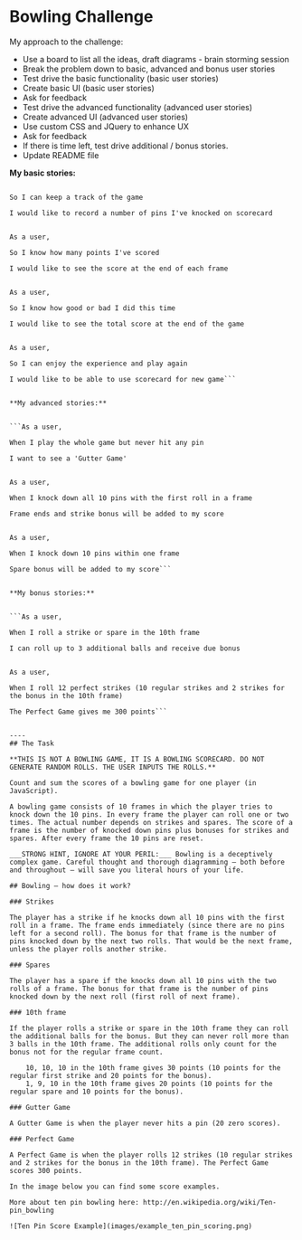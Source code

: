 Bowling Challenge
=================

My approach to the challenge:

* Use a board to list all the ideas, draft diagrams - brain storming session
* Break the problem down to basic, advanced and bonus user stories
* Test drive the basic functionality (basic user stories)
* Create basic UI (basic user stories)
* Ask for feedback
* Test drive the advanced functionality (advanced user stories)
* Create advanced UI (advanced user stories)
* Use custom CSS and JQuery to enhance UX
* Ask for feedback
* If there is time left, test drive additional / bonus stories.
* Update README file

**My basic stories:**



```As a user,

So I can keep a track of the game

I would like to record a number of pins I've knocked on scorecard


As a user,

So I know how many points I've scored

I would like to see the score at the end of each frame


As a user,

So I know how good or bad I did this time

I would like to see the total score at the end of the game


As a user,

So I can enjoy the experience and play again

I would like to be able to use scorecard for new game```


**My advanced stories:**


```As a user,

When I play the whole game but never hit any pin

I want to see a 'Gutter Game'


As a user,

When I knock down all 10 pins with the first roll in a frame

Frame ends and strike bonus will be added to my score


As a user,

When I knock down 10 pins within one frame

Spare bonus will be added to my score```


**My bonus stories:**


```As a user,

When I roll a strike or spare in the 10th frame

I can roll up to 3 additional balls and receive due bonus


As a user,

When I roll 12 perfect strikes (10 regular strikes and 2 strikes for the bonus in the 10th frame)

The Perfect Game gives me 300 points```


----
## The Task

**THIS IS NOT A BOWLING GAME, IT IS A BOWLING SCORECARD. DO NOT GENERATE RANDOM ROLLS. THE USER INPUTS THE ROLLS.**

Count and sum the scores of a bowling game for one player (in JavaScript).

A bowling game consists of 10 frames in which the player tries to knock down the 10 pins. In every frame the player can roll one or two times. The actual number depends on strikes and spares. The score of a frame is the number of knocked down pins plus bonuses for strikes and spares. After every frame the 10 pins are reset.

___STRONG HINT, IGNORE AT YOUR PERIL:___ Bowling is a deceptively complex game. Careful thought and thorough diagramming — both before and throughout — will save you literal hours of your life.

## Bowling — how does it work?

### Strikes

The player has a strike if he knocks down all 10 pins with the first roll in a frame. The frame ends immediately (since there are no pins left for a second roll). The bonus for that frame is the number of pins knocked down by the next two rolls. That would be the next frame, unless the player rolls another strike.

### Spares

The player has a spare if the knocks down all 10 pins with the two rolls of a frame. The bonus for that frame is the number of pins knocked down by the next roll (first roll of next frame).

### 10th frame

If the player rolls a strike or spare in the 10th frame they can roll the additional balls for the bonus. But they can never roll more than 3 balls in the 10th frame. The additional rolls only count for the bonus not for the regular frame count.

    10, 10, 10 in the 10th frame gives 30 points (10 points for the regular first strike and 20 points for the bonus).
    1, 9, 10 in the 10th frame gives 20 points (10 points for the regular spare and 10 points for the bonus).

### Gutter Game

A Gutter Game is when the player never hits a pin (20 zero scores).

### Perfect Game

A Perfect Game is when the player rolls 12 strikes (10 regular strikes and 2 strikes for the bonus in the 10th frame). The Perfect Game scores 300 points.

In the image below you can find some score examples.

More about ten pin bowling here: http://en.wikipedia.org/wiki/Ten-pin_bowling

![Ten Pin Score Example](images/example_ten_pin_scoring.png)
